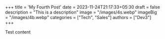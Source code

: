 +++
title = 'My Fourth Post'
date = 2023-11-24T21:17:33+05:30
draft = false
description = "This is a description"
image = "/images/4s.webp"
imageBig = "/images/4b.webp"
categories = ["Tech", "Sales"]
authors = ["Dev3"]
+++

Test content
